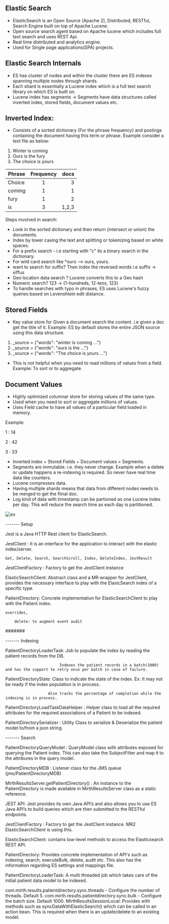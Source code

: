 ## Elastic Search
* ElasticSearch is an Open Source (Apache 2), Distributed, RESTful, Search Engine built on top of Apache Lucene.
* Open source search agent based on Apache lucene which includes full text search and uses REST Api.
* Real time distributed and analytics engine.
* Used for Single page applications(SPA) projects.

## Elastic Search Internals

* ES has cluster of nodes and within the cluster there are ES indexes spanning multiple nodes through shards.
* Each shard is essentially a Lucene index which is a full text search library on which ES is built on.
* Lucene index has segments -> Segments have data structures called inverted index, stored fields, document values etc.

## Inverted Index:
* Consists of a sorted dictionary (For the phrase frequency) and postings containing the document having this term or phrase.
Example consider a text file as below:
1. Winter is coming
2. Ours is the fury
3. The choice is yours

| Phrase        | Frequency     | docs  |
| ------------- |:-------------:| -----:|
| Choice        | 1             |     3 |
| coming        | 1             |     1 |
| fury          | 1             |     2 |
| is            | 3             | 1,2,3 |

Steps involved in search:
* Look in the sorted dictionary and then return (intersect or union) the documents.
* Index by lower casing the text and splitting or tokenizing based on white spaces.
* For a prefix search - i.e starting with "c" its a binary search in the dictionary.
* For wild card search like *ours --> ours, yours. 
* want to search for suffix? Then index the reversed words i.e suffix -> xiffus
* Geo location data search ? Lucene converts this to a Geo hash
* Numeric search? 123 -> {1-hundreds, 12-tens, 123}
* To handle searches with typo in phrases, ES uses Lucene's fuzzy queries based on Levenshtein edit distance.

## Stored Fields 
* Key value store for Given a document search the content. i.e given a doc get the title of it.
Example: ES by default stores the entire JSON source using this data structure.

1. _source = {"words": "winter is coming ..."} 
2. _source = {"words": "ours is the ..."} 
3. _source = {"words": "The choice is yours ..."} 

* This is not helpful when you need to read millions of values from a field. Example: To sort or to aggregate.

## Document Values
* Highly optimized columnar store for storing values of the same type.
* Used when you need to sort or aggregate millions of values.
* Uses Field cache to have all values of a particular field loaded in memory.

Example: 

1 : 14

2 : 42

3 : 33

* Inverted index + Stored Fields + Document values = Segments.
* Segments are immutable. i.e. they never change. Example when a delete or update happens a re-indexing is required. So never have real time data like counters.
* Lucene compresses data.
* Having multiple shards means that data from different nodes needs to be merged to get the fiinal doc.
* Log kind of data with timestamp can be partioned as one Lucene index per day. This will reduce the search time as each day is partitioned.

![es](https://user-images.githubusercontent.com/6800366/39579775-2f98a4e6-4f05-11e8-8ef5-3a2f92e89e57.PNG)


------- Setup

Jest is a Java HTTP Rest client for ElasticSearch.

JestClient : It is an interface for the application to interact with the elastic index/server.

    Get, Delete, Search, SearchScroll, Index, DeleteIndex, JestResult

JestClientFactory : Factory to get the JestClient instance

ElasticSearchClient: Abstract class and a MR wrapper for JestClient, provides the necessary interface to play with the ElasicSearch index of a specific type.

PatientDirectory: Concrete implementation for ElasticSearchClient to play with the Patient index.

    overrides,

        delete: to augment event audit

#######



------- Indexing

PatientDirectoryLoaderTask: Job to populate the index by reading the patient records from the DB.

                            Indexes the patient records in a batch(1000) and has the support to retry once per batch in case of failure.

PatientDirectoryState: Class to indicate the state of the index. Ex: It may not be ready if the index population is in process.

                       Also tracks the percentage of completion while the indexing is in process.

PatientDirectoryLoadTaskDataHelper : Helper class to load all the required attributes for the required associations of a Patient to be indexed.

PatientDirectorySerializer : Utility Class to serialize & Deserialize the patient model to/from a json string.

------- Search

PaitentDirectoryQueryModel : QueryModel class with attributes exposed for querying the Patient index. This can also take the SubjectFilter  and map it to the attribures in the query model.  

PatientDirectoryMDB : Listener class for the JMS queue (jms/PatientDirectoryMDB)

MirthResultsServer.getPatientDirectory() : An instance to the PatientDirectory is made available in MirthResultsServer class as a static reference.


JEST API: Jest provides its own Java API’s and also allows you to use ES Java API’s to build queries which are then submitted to the RESTful endpoints.

JestClientFactory : Factory to get the JestClient instance. MR2 ElasticSearchClient is using this.

ElasticSearchClient: contains low-level methods to access the Elasticsearch REST API.

PatientDirectory: Provides concrete implementation of API's such as indexing, search, executeBulk, delete, audit etc. This also has the information regarding ES settings and mappings file.

PatientDirectoryLoaderTask: A multi threaded job which takes care of the initial patient data model to be indexed.

com.mirth.results.patientdirectory.sync.threads - Configure the number of threads. Default 5.
com.mirth.results.patientdirectory.sync.bulk - Configure the batch size. Default 1000.
MirthResultsSessionLocal: Provides with methods such as syncDataWithElasticSearch() which can be called in an action bean. This is required when there is an update/delete to an existing model.
